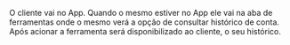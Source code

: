 O cliente vai no App. Quando o mesmo estiver no App ele vai na aba de ferramentas onde o mesmo verá a opção de consultar histórico de conta. Após acionar a ferramenta será disponibilizado ao cliente, o seu histórico.
